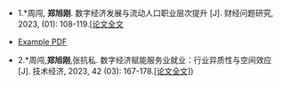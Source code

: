 
- 1.*周闯, <strong><strong>郑旭刚</strong></strong>. 数字经济发展与流动人口职业层次提升 [J]. 财经问题研究, 2023, (01): 108-119.[[论文全文](https://raw.githubusercontent.com/GeniusXugang/XugangZheng.github.io/static/paper/example.pdf)

- [Example PDF](https://raw.githubusercontent.com/github-user/example-repo/main/files/example.pdf)

- 2.*周闯,<strong><strong>郑旭刚</strong></strong>,张抗私. 数字经济赋能服务业就业：行业异质性与空间效应 [J]. 技术经济, 2023, 42 (03): 167-178.[[论文全文]](https://github.com/GeniusXugang/XugangZheng.github.io/static/paper/数字经济赋能服务业就业：行业异质性与空间效应.pdf))
